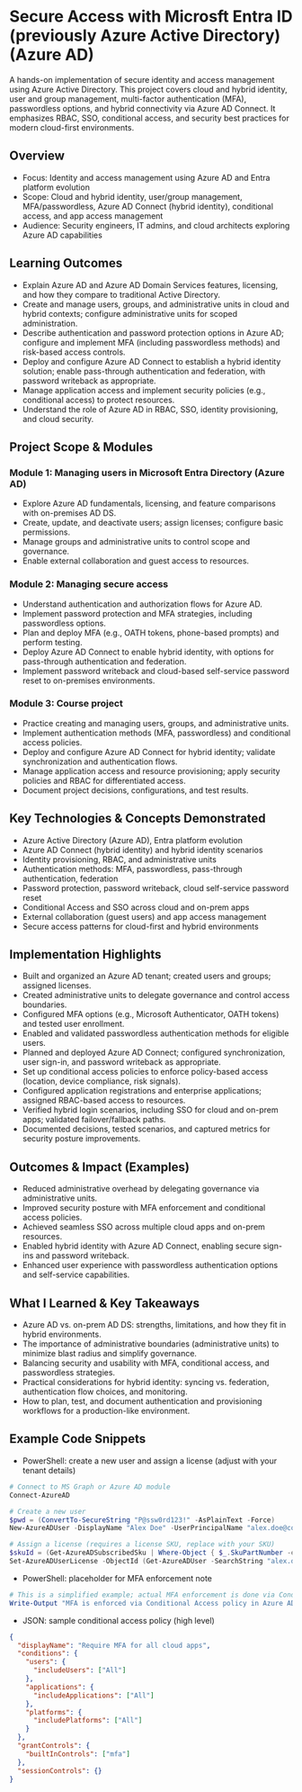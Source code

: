 # Secure Access with Microsft Entra ID (previously Azure Active Directory) (Azure AD)

A hands-on implementation of secure identity and access management using Azure Active Directory. This project covers cloud and hybrid identity, user and group management, multi-factor authentication (MFA), passwordless options, and hybrid connectivity via Azure AD Connect. It emphasizes RBAC, SSO, conditional access, and security best practices for modern cloud-first environments.

## Overview

- Focus: Identity and access management using Azure AD and Entra platform evolution
- Scope: Cloud and hybrid identity, user/group management, MFA/passwordless, Azure AD Connect (hybrid identity), conditional access, and app access management
- Audience: Security engineers, IT admins, and cloud architects exploring Azure AD capabilities

## Learning Outcomes

- Explain Azure AD and Azure AD Domain Services features, licensing, and how they compare to traditional Active Directory.
- Create and manage users, groups, and administrative units in cloud and hybrid contexts; configure administrative units for scoped administration.
- Describe authentication and password protection options in Azure AD; configure and implement MFA (including passwordless methods) and risk-based access controls.
- Deploy and configure Azure AD Connect to establish a hybrid identity solution; enable pass-through authentication and federation, with password writeback as appropriate.
- Manage application access and implement security policies (e.g., conditional access) to protect resources.
- Understand the role of Azure AD in RBAC, SSO, identity provisioning, and cloud security.

## Project Scope & Modules

### Module 1: Managing users in Microsoft Entra Directory (Azure AD)

- Explore Azure AD fundamentals, licensing, and feature comparisons with on-premises AD DS.
- Create, update, and deactivate users; assign licenses; configure basic permissions.
- Manage groups and administrative units to control scope and governance.
- Enable external collaboration and guest access to resources.

### Module 2: Managing secure access

- Understand authentication and authorization flows for Azure AD.
- Implement password protection and MFA strategies, including passwordless options.
- Plan and deploy MFA (e.g., OATH tokens, phone-based prompts) and perform testing.
- Deploy Azure AD Connect to enable hybrid identity, with options for pass-through authentication and federation.
- Implement password writeback and cloud-based self-service password reset to on-premises environments.

### Module 3: Course project

- Practice creating and managing users, groups, and administrative units.
- Implement authentication methods (MFA, passwordless) and conditional access policies.
- Deploy and configure Azure AD Connect for hybrid identity; validate synchronization and authentication flows.
- Manage application access and resource provisioning; apply security policies and RBAC for differentiated access.
- Document project decisions, configurations, and test results.

## Key Technologies & Concepts Demonstrated

- Azure Active Directory (Azure AD), Entra platform evolution
- Azure AD Connect (hybrid identity) and hybrid identity scenarios
- Identity provisioning, RBAC, and administrative units
- Authentication methods: MFA, passwordless, pass-through authentication, federation
- Password protection, password writeback, cloud self-service password reset
- Conditional Access and SSO across cloud and on-prem apps
- External collaboration (guest users) and app access management
- Secure access patterns for cloud-first and hybrid environments

## Implementation Highlights

- Built and organized an Azure AD tenant; created users and groups; assigned licenses.
- Created administrative units to delegate governance and control access boundaries.
- Configured MFA options (e.g., Microsoft Authenticator, OATH tokens) and tested user enrollment.
- Enabled and validated passwordless authentication methods for eligible users.
- Planned and deployed Azure AD Connect; configured synchronization, user sign-in, and password writeback as appropriate.
- Set up conditional access policies to enforce policy-based access (location, device compliance, risk signals).
- Configured application registrations and enterprise applications; assigned RBAC-based access to resources.
- Verified hybrid login scenarios, including SSO for cloud and on-prem apps; validated failover/fallback paths.
- Documented decisions, tested scenarios, and captured metrics for security posture improvements.

## Outcomes & Impact (Examples)

- Reduced administrative overhead by delegating governance via administrative units.
- Improved security posture with MFA enforcement and conditional access policies.
- Achieved seamless SSO across multiple cloud apps and on-prem resources.
- Enabled hybrid identity with Azure AD Connect, enabling secure sign-ins and password writeback.
- Enhanced user experience with passwordless authentication options and self-service capabilities.

## What I Learned & Key Takeaways

- Azure AD vs. on-prem AD DS: strengths, limitations, and how they fit in hybrid environments.
- The importance of administrative boundaries (administrative units) to minimize blast radius and simplify governance.
- Balancing security and usability with MFA, conditional access, and passwordless strategies.
- Practical considerations for hybrid identity: syncing vs. federation, authentication flow choices, and monitoring.
- How to plan, test, and document authentication and provisioning workflows for a production-like environment.

## Example Code Snippets

- PowerShell: create a new user and assign a license (adjust with your tenant details)
```powershell
# Connect to MS Graph or Azure AD module
Connect-AzureAD

# Create a new user
$pwd = (ConvertTo-SecureString "P@ssw0rd123!" -AsPlainText -Force)
New-AzureADUser -DisplayName "Alex Doe" -UserPrincipalName "alex.doe@contoso.onmicrosoft.com" -AccountEnabled $true -PasswordProfile (New-Object -TypeName Microsoft.Open.AzureAD.Model.PasswordProfile -Property @{Password=$pwd; ForceChangePasswordNextLogin=$true})

# Assign a license (requires a license SKU, replace with your SKU)
$skuId = (Get-AzureADSubscribedSku | Where-Object { $_.SkuPartNumber -eq "ENTERPRISEPACK" }).SkuId
Set-AzureADUserLicense -ObjectId (Get-AzureADUser -SearchString "alex.doe@contoso.onmicrosoft.com").ObjectId -AddLicenses $skuId -ReleaseLicenses $null
```

- PowerShell: placeholder for MFA enforcement note
```powershell
# This is a simplified example; actual MFA enforcement is done via Conditional Access
Write-Output "MFA is enforced via Conditional Access policy in Azure AD."
```

- JSON: sample conditional access policy (high level)
```json
{
  "displayName": "Require MFA for all cloud apps",
  "conditions": {
    "users": {
      "includeUsers": ["All"]
    },
    "applications": {
      "includeApplications": ["All"]
    },
    "platforms": {
      "includePlatforms": ["All"]
    }
  },
  "grantControls": {
    "builtInControls": ["mfa"]
  },
  "sessionControls": {}
}
```
